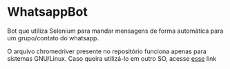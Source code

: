 # WhatsappBot
Bot que utiliza Selenium para mandar mensagens de forma automática para um grupo/contato do whatsapp.

O arquivo chromedriver presente no repositório funciona apenas para sistemas GNU/Linux. Caso queira utilizá-lo em outro SO, acesse [esse](https://chromedriver.chromium.org/downloads) link
